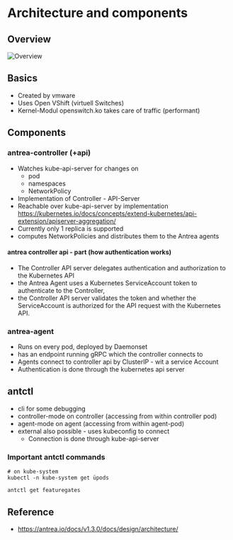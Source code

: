 # Architecture and components 

## Overview 

![Overview](https://antrea.io/docs/v1.3.0/docs/assets/arch.svg.png)

## Basics

  * Created by vmware
  * Uses Open VShift (virtuell Switches)
  * Kernel-Modul openswitch.ko takes care of traffic (performant)

## Components 

### antrea-controller (+api)

  * Watches kube-api-server for changes on
    * pod
    * namespaces
    * NetworkPolicy
  * Implementation of Controller - API-Server
  * Reachable over kube-api-server by implementation https://kubernetes.io/docs/concepts/extend-kubernetes/api-extension/apiserver-aggregation/
  * Currently only 1 replica is supported
  * computes NetworkPolicies and distributes them to the Antrea agents 

#### antrea controller api - part (how authentication works) 

  * The Controller API server delegates authentication and authorization to the Kubernetes API
  * the Antrea Agent uses a Kubernetes ServiceAccount token to authenticate to the Controller,
  * the Controller API server validates the token and whether the ServiceAccount is authorized for the API request with the Kubernetes API.

### antrea-agent 

  * Runs on every pod, deployed by Daemonset 
  * has an endpoint running gRPC which the controller connects to
  * Agents connect to controller api by ClusterIP - wit a service Account
  * Authentication is done through the kubernetes api server 

## antctl 

  * cli for some debugging
  * controller-mode on controller (accessing from within controller pod)
  * agent-mode on agent (accessing from within agent-pod)
  * external also possible - uses kubeconfig to connect
    * Connection is done through kube-api-server

### Important antctl commands 

```
# on kube-system
kubectl -n kube-system get üpods 

antctl get featuregates 
```

## Reference 

  * https://antrea.io/docs/v1.3.0/docs/design/architecture/
